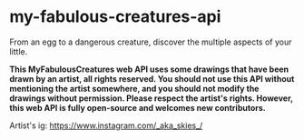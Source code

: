 # my-fabulous-creatures-api
From an egg to a dangerous creature, discover the multiple aspects of your little.

**This MyFabulousCreatures web API uses some drawings that have been drawn by an artist, all rights reserved. You should not use this API without mentioning the artist somewhere, and you should not modify the drawings without permission. Please respect the artist's rights. However, this web API is fully open-source and welcomes new contributors.**

Artist's ig: https://www.instagram.com/_aka_skies_/
